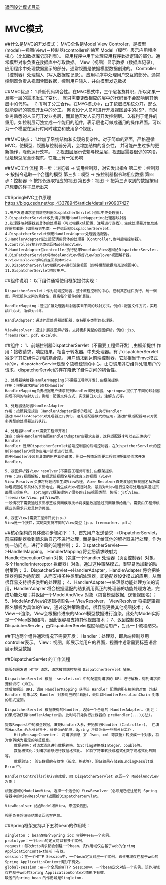 <p>
    <a href="#" onclick="showITLearnPage('softdesign')">返回设计模式目录</a>
</p>

# MVC模式

##什么是MVC的开发模式：
	MVC全名是Model View Controller，是模型(model)－视图(view)－控制器(controller)的缩写
		Model（模型）表示应用程序核心（比如数据库记录列表）。
			应用程序中用于处理应用程序数据逻辑的部分。通常模型对象负责在数据库中存取数据。
		View（视图）显示数据（数据库记录）。
			应用程序中处理数据显示的部分。通常视图是依据模型数据创建的。
		Controller（控制器）处理输入（写入数据库记录）。
			应用程序中处理用户交互的部分。通常控制器负责从视图读取数据，控制用户输入，并向模型发送数据
		
##MVC优点：
	1.降低代码耦合性。在MVC模式中，三个层各施其职，所以如果一旦哪一层的需求发生了变化，
		就只需要更改相应的层中的代码而不会影响到其他层中的代码。  
	2.有利于分工合作。在MVC模式中，由于按层把系统分开，那么就能更好的实现开发中的分工。
		网页设计人员可进行开发视图层中的JSP，而对业务熟悉的人员可开发业务层，而其他开发人员可开发控制层。
	3.有利于组件的重用。如控制层可独立成一个能用的组件，表示层也可做成通用的操作界面。可以为一个模型在运行时同时建立和使用多个视图。

##MVC缺点：
	1.增加了系统结构和实现的复杂性。对于简单的界面，严格遵循MVC，使模型、视图与控制器分离，会增加结构的复杂性，
		并可能产生过多的更新操作，降低运行效率。  
	2.视图层展示依赖与模型层，视图层需要很少的字段，但是模型层全部提供，性能上有一定影响		
			
##MVC工作流程
	第一步：浏览者 -> 调用控制器，对它发出指令
	第二步：控制器 -> 按指令选取一个合适的模型
	第三步：模型 -> 按控制器指令取相应数据
	第四步：控制器 -> 按指令选取相应的视图
	第五步：视图 -> 把第三步取到的数据按用户想要的样子显示出来	

##SpringMVC工作原理
   https://blog.csdn.net/qq_43378945/article/details/90907427
	
	1.用户发送请求至前端控制器DispatcherServlet(也叫中央处理器).
	2.DispatcherServlet收到请求调用HandlerMappering处理器映射器
	3.处理器映射器找到具体的处理器（可以根据xml配置、注解进行查找），生成处理器对象及处理器拦截器（如果有则生成）一并返回给DispatcherServlet.
	4.DispatcherServlet调用HandlerAdapter处理器适配器。
	5.HandlerAdapter经过适配调用具体的处理器（Controller,也叫后端控制器）。
	6.Controller执行完成返回ModelAndView.
	7.HandlerAdapter将controller执行结果ModelAndView返回给DispatcherServlet.
	8.DisPatcherServlet将ModelAndView传给ViewReslover视图解析器。
	9.ViewReslover解析后返回具体View.
	10.DispatcherServlet根据View进行渲染视图（即将模型数据填充至视图中）。
	11.DispatcherServlet响应用户。
	
	
##组件说明：
	以下组件通常使用框架提供实现：

	DispatcherServlet：作为前端控制器，整个流程控制的中心，控制其它组件执行，统一调度，降低组件之间的耦合性，提高每个组件的扩展性。

	HandlerMapping：通过扩展处理器映射器实现不同的映射方式，例如：配置文件方式，实现接口方式，注解方式等。

	HandlAdapter：通过扩展处理器适配器，支持更多类型的处理器。

	ViewResolver：通过扩展视图解析器，支持更多类型的视图解析，例如：jsp、freemarker、pdf、excel等。

##组件：
	1、前端控制器DispatcherServlet（不需要工程师开发）,由框架提供
	作用：接收请求，响应结果，相当于转发器，中央处理器。有了dispatcherServlet减少了其它组件之间的耦合度。
	用户请求到达前端控制器，它就相当于mvc模式中的c，dispatcherServlet是整个流程控制的中心，由它调用其它组件处理用户的请求，dispatcherServlet的存在降低了组件之间的耦合性。

	2、处理器映射器HandlerMapping(不需要工程师开发),由框架提供
	作用：根据请求的url查找Handler
	HandlerMapping负责根据用户请求找到Handler即处理器，springmvc提供了不同的映射器实现不同的映射方式，例如：配置文件方式，实现接口方式，注解方式等。

	3、处理器适配器HandlerAdapter
	作用：按照特定规则（HandlerAdapter要求的规则）去执行Handler
	通过HandlerAdapter对处理器进行执行，这是适配器模式的应用，通过扩展适配器可以对更多类型的处理器进行执行。

	4、处理器Handler(需要工程师开发)
	注意：编写Handler时按照HandlerAdapter的要求去做，这样适配器才可以去正确执行Handler
	Handler 是继DispatcherServlet前端控制器的后端控制器，在DispatcherServlet的控制下Handler对具体的用户请求进行处理。
	由于Handler涉及到具体的用户业务请求，所以一般情况需要工程师根据业务需求开发Handler。

	5、视图解析器View resolver(不需要工程师开发),由框架提供
	作用：进行视图解析，根据逻辑视图名解析成真正的视图（view）
	View Resolver负责将处理结果生成View视图，View Resolver首先根据逻辑视图名解析成物理视图名即具体的页面地址，再生成View视图对象，最后对View进行渲染将处理结果通过页面展示给用户。 springmvc框架提供了很多的View视图类型，包括：jstlView、freemarkerView、pdfView等。
	一般情况下需要通过页面标签或页面模版技术将模型数据通过页面展示给用户，需要由工程师根据业务需求开发具体的页面。

	6、视图View(需要工程师开发jsp…)
	View是一个接口，实现类支持不同的View类型（jsp、freemarker、pdf…）

##核心架构的具体流程步骤如下：
	1、首先用户发送请求——>DispatcherServlet，前端控制器收到请求后自己不进行处理，而是委托给其他的解析器进行处理，作为统一访问点，进行全局的流程控制；
	2、DispatcherServlet——>HandlerMapping， HandlerMapping 将会把请求映射为HandlerExecutionChain 对象（包含一个Handler 处理器（页面控制器）对象、多个HandlerInterceptor 拦截器）对象，通过这种策略模式，很容易添加新的映射策略；
	3、DispatcherServlet——>HandlerAdapter，HandlerAdapter 将会把处理器包装为适配器，从而支持多种类型的处理器，即适配器设计模式的应用，从而很容易支持很多类型的处理器；
	4、HandlerAdapter——>处理器功能处理方法的调用，HandlerAdapter 将会根据适配的结果调用真正的处理器的功能处理方法，完成功能处理；并返回一个ModelAndView 对象（包含模型数据、逻辑视图名）；
	5、ModelAndView的逻辑视图名——> ViewResolver， ViewResolver 将把逻辑视图名解析为具体的View，通过这种策略模式，很容易更换其他视图技术；
	6、View——>渲染，View会根据传进来的Model模型数据进行渲染，此处的Model实际是一个Map数据结构，因此很容易支持其他视图技术；
	7、返回控制权给DispatcherServlet，由DispatcherServlet返回响应给用户，到此一个流程结束。

##下边两个组件通常情况下需要开发：
    Handler：处理器，即后端控制器用controller表示。
    View：视图，即展示给用户的界面，视图中通常需要标签语言展示模型数据



##DispatcherServlet 的工作流程

    向服务器发送 HTTP 请求，请求被前端控制器 DispatcherServlet 捕获。

    DispatcherServlet 根据 -servlet.xml 中的配置对请求的 URL 进行解析，得到请求资源标识符（URI）。
    然后根据该 URI，调用 HandlerMapping 获得该 Handler 配置的所有相关的对象（包括 Handler 对象以及 Handler 对象对应的拦截器），最后以HandlerExecutionChain 对象的形式返回。

    DispatcherServlet 根据获得的Handler，选择一个合适的 HandlerAdapter。（附注：如果成功获得HandlerAdapter后，此时将开始执行拦截器的 preHandler(...)方法）。

    提取Request中的模型数据，填充Handler入参，开始执行Handler（Controller)。 在填充Handler的入参过程中，根据你的配置，Spring 将帮你做一些额外的工作：
        HttpMessageConveter： 将请求消息（如 Json、xml 等数据）转换成一个对象，将对象转换为指定的响应信息。
        数据转换：对请求消息进行数据转换。如String转换成Integer、Double等。
        数据根式化：对请求消息进行数据格式化。 如将字符串转换成格式化数字或格式化日期等。
        数据验证： 验证数据的有效性（长度、格式等），验证结果存储到BindingResult或Error中。

    Handler(Controller)执行完成后，向 DispatcherServlet 返回一个 ModelAndView 对象；

    根据返回的ModelAndView，选择一个适合的 ViewResolver（必须是已经注册到 Spring 容器中的ViewResolver)返回给DispatcherServlet。

    ViewResolver 结合Model和View，来渲染视图。

    视图负责将渲染结果返回给客户端。


##Spring框架支持以下五种bean的作用域：

    singleton : bean在每个Spring ioc 容器中只有一个实例。
    prototype：一个bean的定义可以有多个实例。
    request：每次http请求都会创建一个bean，该作用域仅在基于web的Spring ApplicationContext情形下有效。
    session：在一个HTTP Session中，一个bean定义对应一个实例。该作用域仅在基于web的Spring ApplicationContext情形下有效。
    global-session：在一个全局的HTTP Session中，一个bean定义对应一个实例。该作用域仅在基于web的Spring ApplicationContext情形下有效。
    缺省的Spring bean 的作用域是Singleton.















